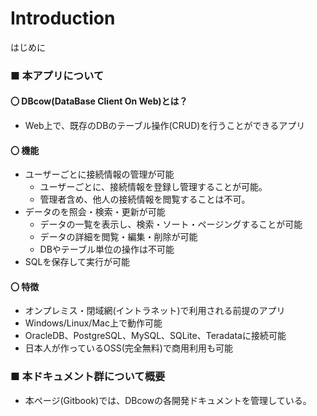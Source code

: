 # Introduction

はじめに

### ■ 本アプリについて <a href="#apurinitsuite" id="apurinitsuite"></a>

#### 〇 DBcow(DataBase Client On Web)とは？

* Web上で、既存のDBのテーブル操作(CRUD)を行うことができるアプリ ​

#### 〇 機能

* ユーザーごとに接続情報の管理が可能&#x20;
  * ユーザーごとに、接続情報を登録し管理することが可能。&#x20;
  * 管理者含め、他人の接続情報を閲覧することは不可。
* データのを照会・検索・更新が可能
  * データの一覧を表示し、検索・ソート・ページングすることが可能
  * データの詳細を閲覧・編集・削除が可能
  * DBやテーブル単位の操作​は不可能
* SQLを保存して実行が可能

#### 〇 特徴

* オンプレミス・閉域網(イントラネット)で利用される前提のアプリ
* Windows/Linux/Mac上で動作可能
* OracleDB、PostgreSQL、MySQL、SQLite、Teradataに接続可能
* 日本人が作っているOSS(完全無料)で商用利用も可能

### ■ 本ドキュメント群について概要 <a href="#dokyumentonitsuite" id="dokyumentonitsuite"></a>

* 本ページ(Gitbook)では、DBcowの各開発ドキュメントを管理している。
